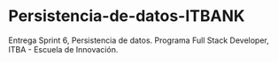 # Persistencia-de-datos-ITBANK
Entrega Sprint 6, Persistencia de datos. Programa Full Stack Developer, ITBA - Escuela de Innovación.
